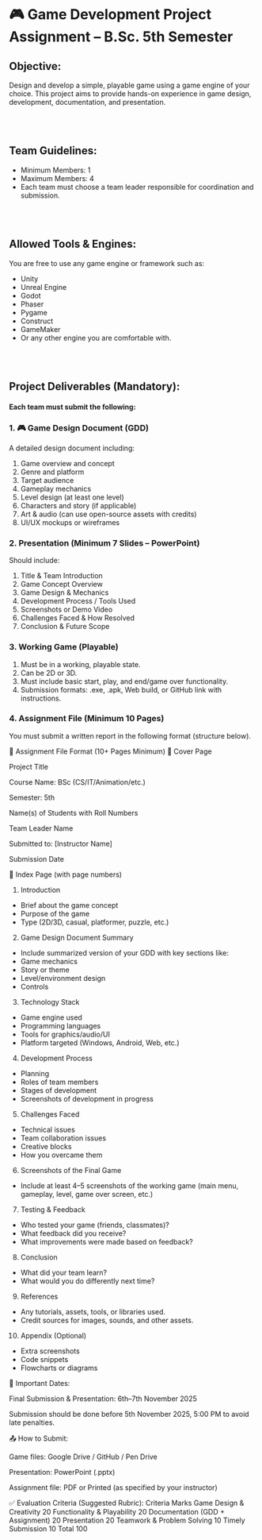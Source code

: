 # 🎮 Game Development Project Assignment – B.Sc. 5th Semester

## Objective:

Design and develop a simple, playable game using a game engine of your choice. This project aims to provide hands-on experience in game design, development, documentation, and presentation.

<br>
<br>

## Team Guidelines:

- Minimum Members: 1
- Maximum Members: 4
- Each team must choose a team leader responsible for coordination and submission.

<br>
<br>

## Allowed Tools & Engines:

You are free to use any game engine or framework such as:

- Unity
- Unreal Engine
- Godot
- Phaser
- Pygame
- Construct
- GameMaker
- Or any other engine you are comfortable with.

<br>
<br>

## Project Deliverables (Mandatory):

#### Each team must submit the following:

### 1. 🎮 Game Design Document (GDD)

A detailed design document including:

1. Game overview and concept
1. Genre and platform
1. Target audience
1. Gameplay mechanics
1. Level design (at least one level)
1. Characters and story (if applicable)
1. Art & audio (can use open-source assets with credits)
1. UI/UX mockups or wireframes

### 2. Presentation (Minimum 7 Slides – PowerPoint)

Should include:

1. Title & Team Introduction
1. Game Concept Overview
1. Game Design & Mechanics
1. Development Process / Tools Used
1. Screenshots or Demo Video
1. Challenges Faced & How Resolved
1. Conclusion & Future Scope

### 3. Working Game (Playable)

1. Must be in a working, playable state.
1. Can be 2D or 3D.
1. Must include basic start, play, and end/game over functionality.
1. Submission formats: .exe, .apk, Web build, or GitHub link with instructions.

### 4. Assignment File (Minimum 10 Pages)

You must submit a written report in the following format (structure below).

📁 Assignment File Format (10+ Pages Minimum)
📄 Cover Page

Project Title

Course Name: BSc (CS/IT/Animation/etc.)

Semester: 5th

Name(s) of Students with Roll Numbers

Team Leader Name

Submitted to: [Instructor Name]

Submission Date

📑 Index Page (with page numbers)

1. Introduction

- Brief about the game concept
- Purpose of the game
- Type (2D/3D, casual, platformer, puzzle, etc.)

2. Game Design Document Summary

- Include summarized version of your GDD with key sections like:
- Game mechanics
- Story or theme
- Level/environment design
- Controls

3. Technology Stack

- Game engine used
- Programming languages
- Tools for graphics/audio/UI
- Platform targeted (Windows, Android, Web, etc.)

4. Development Process

- Planning
- Roles of team members
- Stages of development
- Screenshots of development in progress

5. Challenges Faced

- Technical issues
- Team collaboration issues
- Creative blocks
- How you overcame them

6. Screenshots of the Final Game

- Include at least 4–5 screenshots of the working game (main menu, gameplay, level, game over screen, etc.)

7. Testing & Feedback

- Who tested your game (friends, classmates)?
- What feedback did you receive?
- What improvements were made based on feedback?

8. Conclusion

- What did your team learn?
- What would you do differently next time?

9. References

- Any tutorials, assets, tools, or libraries used.
- Credit sources for images, sounds, and other assets.

10. Appendix (Optional)

- Extra screenshots
- Code snippets
- Flowcharts or diagrams

📅 Important Dates:

Final Submission & Presentation:
6th–7th November 2025

Submission should be done before 5th November 2025, 5:00 PM to avoid late penalties.

📤 How to Submit:

Game files: Google Drive / GitHub / Pen Drive

Presentation: PowerPoint (.pptx)

Assignment file: PDF or Printed (as specified by your instructor)

✅ Evaluation Criteria (Suggested Rubric):
Criteria Marks
Game Design & Creativity 20
Functionality & Playability 20
Documentation (GDD + Assignment) 20
Presentation 20
Teamwork & Problem Solving 10
Timely Submission 10
Total 100
